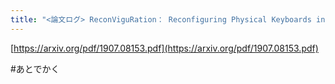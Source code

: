 ```yaml
---
title: "<論文ログ> ReconViguRation： Reconfiguring Physical Keyboards in Virtual Reality"
---
```


[https://arxiv.org/pdf/1907.08153.pdf](https://arxiv.org/pdf/1907.08153.pdf)

\#あとでかく
